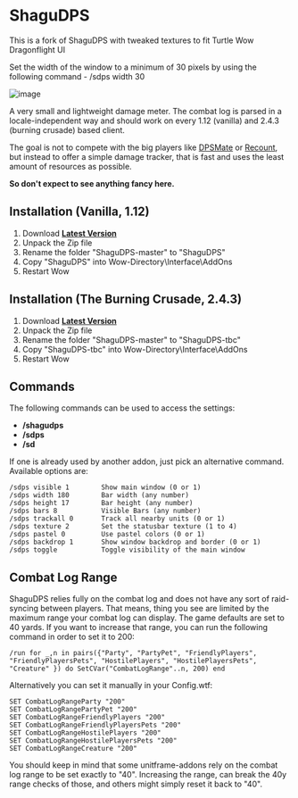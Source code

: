 # ShaguDPS
This is a fork of ShaguDPS with tweaked textures to fit Turtle Wow Dragonflight UI

Set the width of the window to a minimum of 30 pixels by using the following command - /sdps width 30

![image](https://github.com/user-attachments/assets/11197400-c56c-4fc8-80f1-5e7bf704ecc3)

A very small and lightweight damage meter. The combat log is parsed in a locale-independent way and should work on every 1.12 (vanilla) and 2.4.3 (burning crusade) based client.

The goal is not to compete with the big players like [DPSMate](https://github.com/Geigerkind/DPSMate) or [Recount](https://www.curseforge.com/wow/addons/recount),
but instead to offer a simple damage tracker, that is fast and uses the least amount of resources as possible.

**So don't expect to see anything fancy here.**


## Installation (Vanilla, 1.12)
1. Download **[Latest Version](https://github.com/shagu/ShaguDPS/archive/master.zip)**
2. Unpack the Zip file
3. Rename the folder "ShaguDPS-master" to "ShaguDPS"
4. Copy "ShaguDPS" into Wow-Directory\Interface\AddOns
5. Restart Wow

## Installation (The Burning Crusade, 2.4.3)
1. Download **[Latest Version](https://github.com/shagu/ShaguDPS/archive/master.zip)**
2. Unpack the Zip file
3. Rename the folder "ShaguDPS-master" to "ShaguDPS-tbc"
4. Copy "ShaguDPS-tbc" into Wow-Directory\Interface\AddOns
5. Restart Wow

## Commands

The following commands can be used to access the settings:
* **/shagudps**
* **/sdps**
* **/sd**

If one is already used by another addon, just pick an alternative command.
Available options are:

```
/sdps visible 1        Show main window (0 or 1)
/sdps width 180        Bar width (any number)
/sdps height 17        Bar height (any number)
/sdps bars 8           Visible Bars (any number)
/sdps trackall 0       Track all nearby units (0 or 1)
/sdps texture 2        Set the statusbar texture (1 to 4)
/sdps pastel 0         Use pastel colors (0 or 1)
/sdps backdrop 1       Show window backdrop and border (0 or 1)
/sdps toggle           Toggle visibility of the main window
```

## Combat Log Range

ShaguDPS relies fully on the combat log and does not have any sort of raid-syncing between players.
That means, thing you see are limited by the maximum range your combat log can display. The game defaults are set to 40 yards.
If you want to increase that range, you can run the following command in order to set it to 200:

    /run for _,n in pairs({"Party", "PartyPet", "FriendlyPlayers", "FriendlyPlayersPets", "HostilePlayers", "HostilePlayersPets", "Creature" }) do SetCVar("CombatLogRange"..n, 200) end

Alternatively you can set it manually in your Config.wtf:

    SET CombatLogRangeParty "200"
    SET CombatLogRangePartyPet "200"
    SET CombatLogRangeFriendlyPlayers "200"
    SET CombatLogRangeFriendlyPlayersPets "200"
    SET CombatLogRangeHostilePlayers "200"
    SET CombatLogRangeHostilePlayersPets "200"
    SET CombatLogRangeCreature "200"

You should keep in mind that some unitframe-addons rely on the combat log range to be set exactly to "40".
Increasing the range, can break the 40y range checks of those, and others might simply reset it back to "40".
